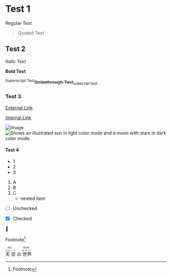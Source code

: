 #				Test 1
Regular Text
> Quoted Text

##			Test 2
*Italic Text*

**Bold Text**

<sup>Superscript Text</sup>~~Strikethrough Text~~<sub>subscript text</sub>

###			Test 3
[External Link]()

[Internal Link]()

![Image]()
<picture>
  <source media="(prefers-color-scheme: dark)" srcset="https://user-images.githubusercontent.com/25423296/163456776-7f95b81a-f1ed-45f7-b7ab-8fa810d529fa.png">
  <source media="(prefers-color-scheme: light)" srcset="https://user-images.githubusercontent.com/25423296/163456779-a8556205-d0a5-45e2-ac17-42d089e3c3f8.png">
  <img alt="Shows an illustrated sun in light color mode and a moon with stars in dark color mode." src="https://user-images.githubusercontent.com/25423296/163456779-a8556205-d0a5-45e2-ac17-42d089e3c3f8.png">
</picture>
####		Test 4

- 1
- 2
- 3
1. A
2. B
3. C
   - nested item
- [ ] Unchecked

- [x] Checked

:ghost:

Footnote[^1]

<!--Comment-->
<ruby>
  <ruby>
    天<rt>てん</rt>
    空<rt>くう</rt>
    の<rt></rt>
    世界<rt>せかい</rt>
  </ruby>
    <rt>Sky World</rt>
</ruby>

[^1]: Footnote
